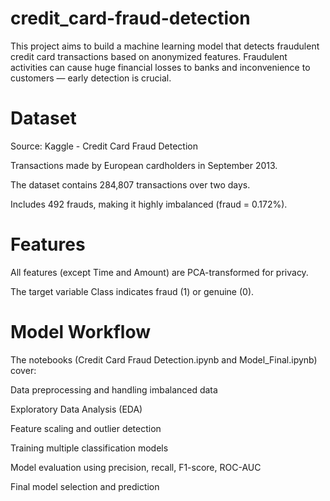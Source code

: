 # credit_card-fraud-detection

This project aims to build a machine learning model that detects fraudulent credit card transactions based on anonymized features. Fraudulent activities can cause huge financial losses to banks and inconvenience to customers — early detection is crucial.



# Dataset
Source: Kaggle - Credit Card Fraud Detection

Transactions made by European cardholders in September 2013.

The dataset contains 284,807 transactions over two days.

Includes 492 frauds, making it highly imbalanced (fraud = 0.172%).

# Features
All features (except Time and Amount) are PCA-transformed for privacy.

The target variable Class indicates fraud (1) or genuine (0).

# Model Workflow
The notebooks (Credit Card Fraud Detection.ipynb and Model_Final.ipynb) cover:

Data preprocessing and handling imbalanced data

Exploratory Data Analysis (EDA)

Feature scaling and outlier detection

Training multiple classification models

Model evaluation using precision, recall, F1-score, ROC-AUC

Final model selection and prediction
